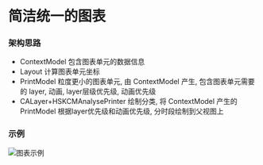 # 简洁统一的图表

### 架构思路
* ContextModel 包含图表单元的数据信息
* Layout 计算图表单元坐标
* PrintModel 粒度更小的图表单元, 由 ContextModel 产生, 包含图表单元需要的  layer, 动画, layer层级优先级, 动画优先级
* CALayer+HSKCMAnalysePrinter 绘制分类, 将 ContextModel 产生的 PrintModel 根据layer优先级和动画优先级, 分时段绘制到父视图上

### 示例
![图表示例](1551002649649.gif)